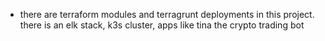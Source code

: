 - there are terraform modules and terragrunt deployments in this project. there is an elk stack, k3s cluster, apps like tina the crypto trading bot